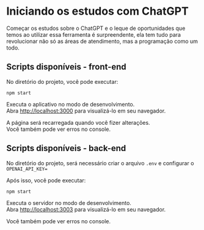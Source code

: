 # Iniciando os estudos com ChatGPT

Começar os estudos sobre o ChatGPT e o leque de oportunidades que temos ao utilizar essa ferramenta é surpreendente, 
ela tem tudo para revolucionar não só as áreas de atendimento, mas a programação como um todo.

## Scripts disponíveis - front-end

No diretório do projeto, você pode executar:

`npm start`

Executa o aplicativo no modo de desenvolvimento.\
Abra [http://localhost:3000](http://localhost:3000) para visualizá-lo em seu navegador.

A página será recarregada quando você fizer alterações.\
Você também pode ver erros no console.


## Scripts disponíveis - back-end

No diretório do projeto, será necessário criar o arquivo `.env` e configurar o `OPENAI_API_KEY=`

Após isso, você pode executar:

`npm start`

Executa o servidor no modo de desenvolvimento.\
Abra [http://localhost:3003](http://localhost:3003) para visualizá-lo em seu navegador.

Você também pode ver erros no console.

